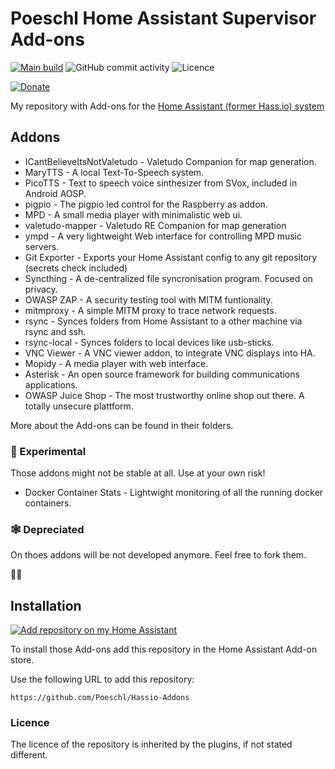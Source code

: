 # Poeschl Home Assistant Supervisor Add-ons

[![Main build][build-badge]][build-url]
![GitHub commit activity][commit-badge]
![Licence][licence-badge]

[![Donate][donation-badge]][donation-url]

My repository with Add-ons for the [Home Assistant (former Hass.io) system](https://www.home-assistant.io/hassio/)

## Addons

* ICantBelieveItsNotValetudo - Valetudo Companion for map generation.
* MaryTTS - A local Text-To-Speech system.
* PicoTTS - Text to speech voice sinthesizer from SVox, included in Android AOSP.
* pigpio - The pigpio led control for the Raspberry as addon.
* MPD - A small media player with minimalistic web ui.
* valetudo-mapper - Valetudo RE Companion for map generation
* ympd - A very lightweight Web interface for controlling MPD music servers.
* Git Exporter - Exports your Home Assistant config to any git repository (secrets check included)
* Syncthing - A de-centralized file syncronisation program. Focused on privacy.
* OWASP ZAP - A security testing tool with MITM funtionality.
* mitmproxy - A simple MITM proxy to trace network requests.
* rsync - Synces folders from Home Assistant to a other machine via rsync and ssh.
* rsync-local - Synces folders to local devices like usb-sticks.
* VNC Viewer - A VNC viewer addon, to integrate VNC displays into HA.
* Mopidy - A media player with web interface.
* Asterisk - An open source framework for building communications applications.
* OWASP Juice Shop - The most trustworthy online shop out there. A totally unsecure plattform.

More about the Add-ons can be found in their folders.


### 🧪 Experimental

Those addons might not be stable at all. Use at your own risk!

* Docker Container Stats - Lightwight monitoring of all the running docker containers.


### 🕸️ Depreciated

On thoes addons will be not developed anymore. Feel free to fork them.

🤷‍♂️

## Installation

[![Add repository on my Home Assistant][repository-badge]][repository-url]

To install those Add-ons add this repository in the Home Assistant Add-on store.

Use the following URL to add this repository:

`https://github.com/Poeschl/Hassio-Addons`

### Licence

The licence of the repository is inherited by the plugins, if not stated different.

[build-badge]: https://img.shields.io/github/workflow/status/Poeschl/Hassio-Addons/Deploy%20addons?style=for-the-badge
[build-url]: https://github.com/Poeschl/Hassio-Addons/actions?query=workflow%3A%22Deploy+addons%22
[commit-badge]: https://img.shields.io/github/commit-activity/m/Poeschl/Hassio-Addons?style=for-the-badge
[licence-badge]: https://img.shields.io/github/license/Poeschl/Hassio-Addons?style=for-the-badge
[donation-badge]: https://img.shields.io/badge/Buy%20me%20a%20coffee-%23d32f2f?logo=buy-me-a-coffee&style=for-the-badge&logoColor=white
[donation-url]: https://www.buymeacoffee.com/Poeschl
[repository-badge]: https://img.shields.io/badge/Add%20repository%20to%20my-Home%20Assistant-41BDF5?logo=home-assistant&style=for-the-badge
[repository-url]: https://my.home-assistant.io/redirect/supervisor_add_addon_repository/?repository_url=https%3A%2F%2Fgithub.com%2FPoeschl%2FHassio-Addons
